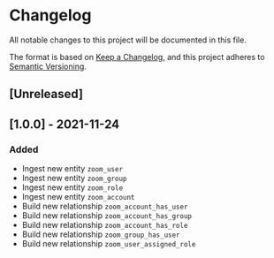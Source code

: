 # Changelog

All notable changes to this project will be documented in this file.

The format is based on [Keep a Changelog](https://keepachangelog.com/en/1.0.0/),
and this project adheres to
[Semantic Versioning](https://semver.org/spec/v2.0.0.html).

## [Unreleased]

## [1.0.0] - 2021-11-24

### Added

- Ingest new entity `zoom_user`
- Ingest new entity `zoom_group`
- Ingest new entity `zoom_role`
- Ingest new entity `zoom_account`
- Build new relationship `zoom_account_has_user`
- Build new relationship `zoom_account_has_group`
- Build new relationship `zoom_account_has_role`
- Build new relationship `zoom_group_has_user`
- Build new relationship `zoom_user_assigned_role`
